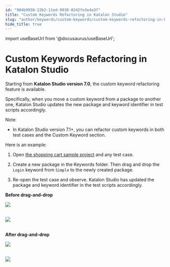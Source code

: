 ```yaml
---
id: "904b9930-22b2-11ed-9930-0242fe3e4a3f"
title: "Custom Keywords Refactoring in Katalon Studio"
slug: "author/keywords/custom-keywords/custom-keywords-refactoring-in-katalon-studio"
hide_title: true
---
```

import useBaseUrl from '@docusaurus/useBaseUrl';


# <a id="id" class="anchor_top_offset"/><a id="ariaid-title1" class="anchor_top_offset"/>Custom Keywords Refactoring in <span xmlns="http://www.w3.org/1999/xhtml" className="ph">Katalon Studio</span> 

<p xmlns="http://www.w3.org/1999/xhtml" className="p">Starting from <strong className="ph b">Katalon Studio version 7.0</strong>, the custom keyword refactoring feature is available.</p> 
<p xmlns="http://www.w3.org/1999/xhtml" className="p">Specifically, when you move a custom keyword from a package to another one, Katalon Studio updates the new package and keyword identifier in test scripts accordingly.</p> 
<div xmlns="http://www.w3.org/1999/xhtml" className="note note note_note"><span className="note__title">Note:</span> 
  <ul className="ul"><li className="li">In Katalon Studio version 7.1+, you can refactor custom keywords in both test cases and the Custom Keyword section.</li></ul>
</div>
<p xmlns="http://www.w3.org/1999/xhtml" className="p">Here is an example:</p> 
<ol xmlns="http://www.w3.org/1999/xhtml" className="ol"><li className="li">     <p className="p">Open <a className="xref" href="/get-started/sample-projects/data-driven-test/sample-webui-tests-project-with-data-driven-testing-shopping-cart-sample-in-katalon-studio">the shopping cart sample project</a> and any test case.</p>   </li><li className="li">     <p className="p">Create a new package in the Keywords folder. Then drag and drop the <code className="ph codeph">Login</code> keyword from <code className="ph codeph">Simple</code> to the newly created package.</p>   </li><li className="li">     <p className="p">Re-open the test case and observe. Katalon Studio has updated the package and keyword identifier in the test scripts accordingly.</p>   </li></ol> 
<p xmlns="http://www.w3.org/1999/xhtml" className="p"> <strong className="ph b">Before drag-and-drop</strong> </p> 
<p xmlns="http://www.w3.org/1999/xhtml" className="p"> <img className="image" src={useBaseUrl("https://github.com/katalon-studio/docs-images/raw/master/katalon-studio/docs/custom-keyword-refactor/package-bf.png")} width={600} /><br /><br /> </p> 
<p xmlns="http://www.w3.org/1999/xhtml" className="p"> <img className="image" src={useBaseUrl("https://github.com/katalon-studio/docs-images/raw/master/katalon-studio/docs/custom-keyword-refactor/identifier-bf.png")} width={600} /><br /><br /> </p> 
<p xmlns="http://www.w3.org/1999/xhtml" className="p"> <strong className="ph b">After drag-and-drop</strong> </p> 
<p xmlns="http://www.w3.org/1999/xhtml" className="p"> <img className="image" src={useBaseUrl("https://github.com/katalon-studio/docs-images/raw/master/katalon-studio/docs/custom-keyword-refactor/package-aft.png")} width={600} /><br /><br /> </p> 
<p xmlns="http://www.w3.org/1999/xhtml" className="p"> <img className="image" src={useBaseUrl("https://github.com/katalon-studio/docs-images/raw/master/katalon-studio/docs/custom-keyword-refactor/identifier-aft.png")} width={600} /><br /><br /> </p> 
